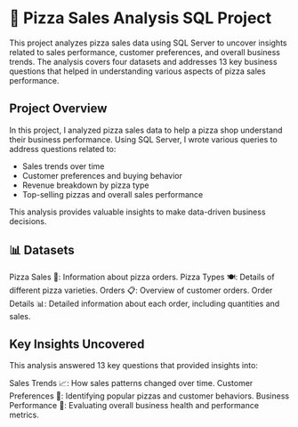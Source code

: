 # 🍕 Pizza Sales Analysis SQL Project

This project analyzes pizza sales data using SQL Server to uncover insights related to sales performance, customer preferences, and overall business trends. The analysis covers four datasets and addresses 13 key business questions that helped in understanding various aspects of pizza sales performance.

## Project Overview

In this project, I analyzed pizza sales data to help a pizza shop understand their business performance. Using SQL Server, I wrote various queries to address questions related to:
- Sales trends over time
- Customer preferences and buying behavior
- Revenue breakdown by pizza type
- Top-selling pizzas and overall sales performance

This analysis provides valuable insights to make data-driven business decisions.

## 📊 Datasets

Pizza Sales 🍕: Information about pizza orders.
Pizza Types 🍽️: Details of different pizza varieties.
Orders 📋: Overview of customer orders.
Order Details 📊: Detailed information about each order, including quantities and sales.

## Key Insights Uncovered

This analysis answered 13 key questions that provided insights into:

Sales Trends 📈: How sales patterns changed over time.
Customer Preferences 🛒: Identifying popular pizzas and customer behaviors.
Business Performance 💼: Evaluating overall business health and performance metrics.


